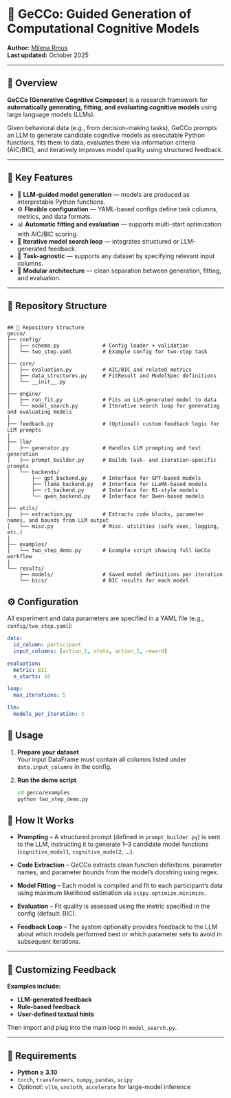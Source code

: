 # 🧠 GeCCo: Guided Generation of Computational Cognitive Models

**Author:** [Milena Rmus](https://github.com/MilenaCCNlab)  
**Last updated:** October 2025

---

## 📘 Overview

**GeCCo (Generative Cognitive Composer)** is a research framework for **automatically generating, fitting, and evaluating cognitive models** using large language models (LLMs).

Given behavioral data (e.g., from decision-making tasks), GeCCo prompts an LLM to generate candidate cognitive models as executable Python functions, fits them to data, evaluates them via information criteria (AIC/BIC), and iteratively improves model quality using structured feedback.

---

## 🧩 Key Features

- 🧠 **LLM-guided model generation** — models are produced as interpretable Python functions.
- ⚙️ **Flexible configuration** — YAML-based configs define task columns, metrics, and data formats.
- 📊 **Automatic fitting and evaluation** — supports multi-start optimization with AIC/BIC scoring.
- 🔁 **Iterative model search loop** — integrates structured or LLM-generated feedback.
- 🧮 **Task-agnostic** — supports any dataset by specifying relevant input columns.
- 🧱 **Modular architecture** — clean separation between generation, fitting, and evaluation.

---

## 📂 Repository Structure

```text

## 📁 Repository Structure
gecco/
├── config/
│   ├── schema.py              # Config loader + validation
│   └── two_step.yaml          # Example config for two-step task
│
├── core/
│   ├── evaluation.py          # AIC/BIC and related metrics
│   ├── data_structures.py     # FitResult and ModelSpec definitions
│   └── __init__.py
│
├── engine/
│   ├── run_fit.py             # Fits an LLM-generated model to data
│   └── model_search.py        # Iterative search loop for generating and evaluating models
│
├── feedback.py                # (Optional) custom feedback logic for LLM prompts
│
├── llm/
│   ├── generator.py           # Handles LLM prompting and text generation
│   ├── prompt_builder.py      # Builds task- and iteration-specific prompts
│   └── backends/
│       ├── gpt_backend.py     # Interface for GPT-based models
│       ├── llama_backend.py   # Interface for LLaMA-based models
│       ├── r1_backend.py      # Interface for R1-style models
│       └── qwen_backend.py    # Interface for Qwen-based models
│
├── utils/
│   ├── extraction.py          # Extracts code blocks, parameter names, and bounds from LLM output
│   └── misc.py                # Misc. utilities (safe exec, logging, etc.)
│
├── examples/
│   └── two_step_demo.py       # Example script showing full GeCCo workflow
│
└── results/
    ├── models/                # Saved model definitions per iteration
    └── bics/                  # BIC results for each model

```
## ⚙️ Configuration

All experiment and data parameters are specified in a YAML file (e.g., `config/two_step.yaml`):

```yaml
data:
  id_column: participant
  input_columns: [action_1, state, action_2, reward]

evaluation:
  metric: BIC
  n_starts: 10

loop:
  max_iterations: 5

llm:
  models_per_iteration: 3
```
## 🚀 Usage

1. **Prepare your dataset**  
   Your input DataFrame must contain all columns listed under `data.input_columns` in the config.

2. **Run the demo script**
   ```bash
   cd gecco/examples
   python two_step_demo.py
    ```

## 🧪 How It Works

- **Prompting** – A structured prompt (defined in `prompt_builder.py`) is sent to the LLM, instructing it to generate 1–3 candidate model functions (`cognitive_model1`, `cognitive_model2`, ...).

- **Code Extraction** – GeCCo extracts clean function definitions, parameter names, and parameter bounds from the model’s docstring using regex.

- **Model Fitting** – Each model is compiled and fit to each participant’s data using maximum likelihood estimation via `scipy.optimize.minimize`.

- **Evaluation** – Fit quality is assessed using the metric specified in the config (default: BIC).

- **Feedback Loop** – The system optionally provides feedback to the LLM about which models performed best or which parameter sets to avoid in subsequent iterations.

---

## 💬 Customizing Feedback

**Examples include:**
- **LLM-generated feedback**
- **Rule-based feedback**
- **User-defined textual hints**

Then import and plug into the main loop in `model_search.py`.

---

## 🧰 Requirements

- **Python ≥ 3.10**
- `torch`, `transformers`, `numpy`, `pandas`, `scipy`
- *Optional:* `vllm`, `unsloth`, `accelerate` for large-model inference



